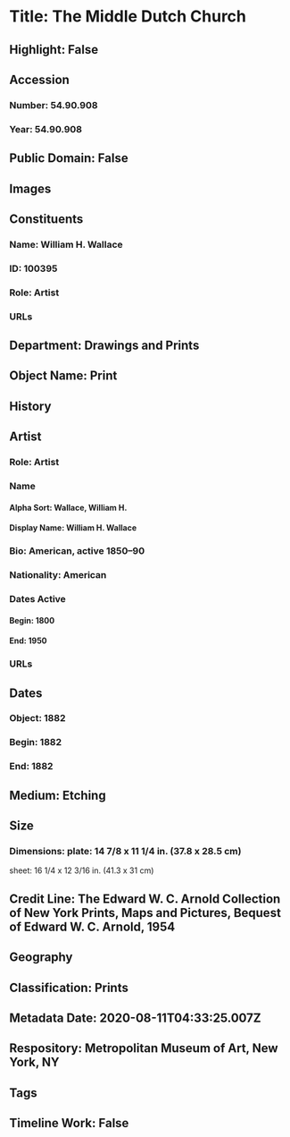 # Title: The Middle Dutch Church
## Highlight: False
## Accession
### Number: 54.90.908
### Year: 54.90.908
## Public Domain: False
## Images
## Constituents
### Name: William H. Wallace
### ID: 100395
### Role: Artist
### URLs
## Department: Drawings and Prints
## Object Name: Print
## History
## Artist
### Role: Artist
### Name
#### Alpha Sort: Wallace, William H.
#### Display Name: William H. Wallace
### Bio: American, active 1850–90
### Nationality: American
### Dates Active
#### Begin: 1800
#### End: 1950
### URLs
## Dates
### Object: 1882
### Begin: 1882
### End: 1882
## Medium: Etching
## Size
### Dimensions: plate: 14 7/8 x 11 1/4 in. (37.8 x 28.5 cm)
sheet: 16 1/4 x 12 3/16 in. (41.3 x 31 cm)
## Credit Line: The Edward W. C. Arnold Collection of New York Prints, Maps and Pictures, Bequest of Edward W. C. Arnold, 1954
## Geography
## Classification: Prints
## Metadata Date: 2020-08-11T04:33:25.007Z
## Respository: Metropolitan Museum of Art, New York, NY
## Tags
## Timeline Work: False